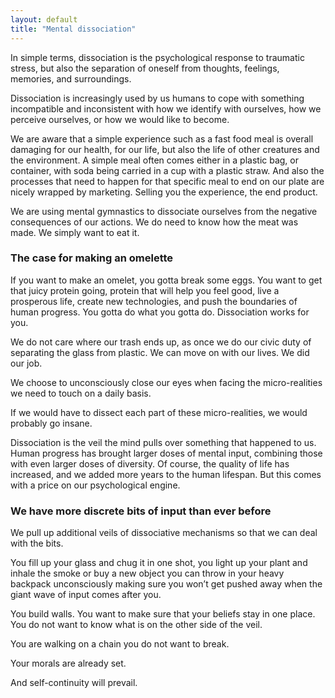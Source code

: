 ```yaml
---
layout: default
title: "Mental dissociation"
---
```

In simple terms, dissociation is the psychological response to traumatic stress, but also the separation of oneself from thoughts, feelings, memories, and surroundings.

Dissociation is increasingly used by us humans to cope with something incompatible and inconsistent with how we identify with ourselves, how we perceive ourselves, or how we would like to become.

We are aware that a simple experience such as a fast food meal is overall damaging for our health, for our life, but also the life of other creatures and the environment. A simple meal often comes either in a plastic bag, or container, with soda being carried in a cup with a plastic straw. And also the processes that need to happen for that specific meal to end on our plate are nicely wrapped by marketing. Selling you the experience, the end product.

We are using mental gymnastics to dissociate ourselves from the negative consequences of our actions. We do need to know how the meat was made. We simply want to eat it.

### The case for making an omelette

If you want to make an omelet, you gotta break some eggs. You want to get that juicy protein going, protein that will help you feel good, live a prosperous life, create new technologies, and push the boundaries of human progress. You gotta do what you gotta do. Dissociation works for you.

We do not care where our trash ends up, as once we do our civic duty of separating the glass from plastic. We can move on with our lives. We did our job.

We choose to unconsciously close our eyes when facing the micro-realities we need to touch on a daily basis.

If we would have to dissect each part of these micro-realities, we would probably go insane.

Dissociation is the veil the mind pulls over something that happened to us. Human progress has brought larger doses of mental input, combining those with even larger doses of diversity. Of course, the quality of life has increased, and we added more years to the human lifespan. But this comes with a price on our psychological engine.

### **We have more discrete bits of input than ever before**

We pull up additional veils of dissociative mechanisms so that we can deal with the bits.

You fill up your glass and chug it in one shot, you light up your plant and inhale the smoke or buy a new object you can throw in your heavy backpack unconsciously making sure you won’t get pushed away when the giant wave of input comes after you.

You build walls. You want to make sure that your beliefs stay in one place. You do not want to know what is on the other side of the veil.

You are walking on a chain you do not want to break.

Your morals are already set.

And self-continuity will prevail.
